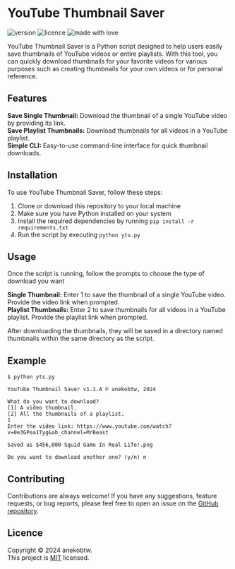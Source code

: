 # YouTube Thumbnail Saver
![version](https://img.shields.io/badge/Project_version-v1.1.4-blue)
![licence](https://img.shields.io/badge/License-MIT-green)
![made with love](https://img.shields.io/badge/Made_with-Love-red)

YouTube Thumbnail Saver is a Python script designed to help users easily save thumbnails of YouTube videos or entire playlists. With this tool, you can quickly download thumbnails for your favorite videos for various purposes such as creating thumbnails for your own videos or for personal reference.


## Features
**Save Single Thumbnail:** Download the thumbnail of a single YouTube video by providing its link.\
**Save Playlist Thumbnails:** Download thumbnails for all videos in a YouTube playlist.\
**Simple CLI:** Easy-to-use command-line interface for quick thumbnail downloads.


## Installation
To use YouTube Thumbnail Saver, follow these steps:

1. Clone or download this repository to your local machine
2. Make sure you have Python installed on your system
3. Install the required dependencies by running `pip install -r requirements.txt`
4. Run the script by executing `python yts.py`


## Usage
Once the script is running, follow the prompts to choose the type of download you want

**Single Thumbnail:** Enter 1 to save the thumbnail of a single YouTube video. Provide the video link when prompted.\
**Playlist Thumbnails:** Enter 2 to save thumbnails for all videos in a YouTube playlist. Provide the playlist link when prompted.

After downloading the thumbnails, they will be saved in a directory named thumbnails within the same directory as the script.


## Example
```
$ python yts.py

YouTube Thumbnail Saver v1.1.4 © anekobtw, 2024

What do you want to download?
[1] A video thumbnail.
[2] All the thumbnails of a playlist.
1
Enter the video link: https://www.youtube.com/watch?v=0e3GPea1Tyg&ab_channel=MrBeast

Saved as $456,000 Squid Game In Real Life!.png

Do you want to download another one? (y/n) n
```

## Contributing
Contributions are always welcome! If you have any suggestions, feature requests, or bug reports, please feel free to open an issue on the [GitHub repository](https://github.com/anekobtw/youtube-thumbnail-saver).


## Licence
Copyright © 2024 anekobtw.\
This project is [MIT](https://github.com/anekobtw/youtube-thumbnail-saver/blob/main/LICENSE) licensed.
